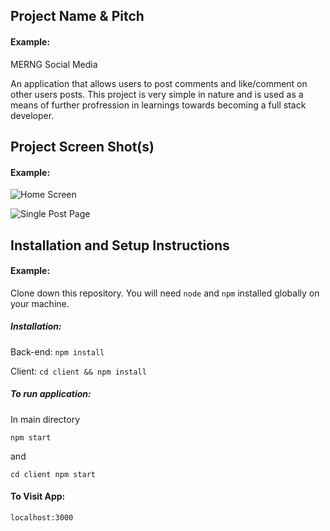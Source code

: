## Project Name & Pitch

#### Example:

MERNG Social Media

An application that allows users to post comments and like/comment on other users posts. This project is very simple in nature and is used as a means of further profression in learnings towards becoming a full stack developer.

## Project Screen Shot(s)

#### Example:

![Home Screen](https://i.imgur.com/KE5sBgR.png)

![Single Post Page](https://i.imgur.com/HmqeM6s.png)

## Installation and Setup Instructions

#### Example:

Clone down this repository. You will need `node` and `npm` installed globally on your machine.

##### Installation:

Back-end:
`npm install`

Client:
`cd client && npm install`

##### To run application:

In main directory

`npm start`

and

`cd client npm start`

#### To Visit App:

`localhost:3000`
